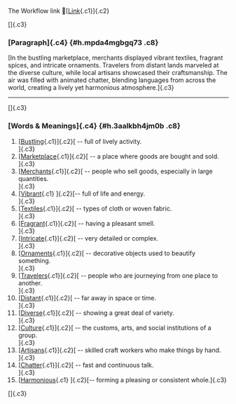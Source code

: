 The Workflow link
👏[[Link](https://www.google.com/url?q=http://www.google.com&sa=D&source=editors&ust=1757551151328496&usg=AOvVaw2UPpFUcV3HaMZLv5xnmmkt){.c1}]{.c2}

[]{.c3}

### [Paragraph]{.c4} {#h.mpda4mgbgq73 .c8}

[In the bustling marketplace, merchants displayed vibrant textiles,
fragrant spices, and intricate ornaments. Travelers from distant lands
marveled at the diverse culture, while local artisans showcased their
craftsmanship. The air was filled with animated chatter, blending
languages from across the world, creating a lively yet harmonious
atmosphere.]{.c3}

------------------------------------------------------------------------

[]{.c3}

### [Words & Meanings]{.c4} {#h.3aalkbh4jm0b .c8}

1.  [[Bustling](https://www.google.com/url?q=http://www.google.com&sa=D&source=editors&ust=1757551151330140&usg=AOvVaw3huXKlhMWgKoTq6EuIeDFR){.c1}]{.c2}[ --
    full of lively activity.\
    ]{.c3}
2.  [[Marketplace](https://www.google.com/url?q=http://www.google.com&sa=D&source=editors&ust=1757551151330501&usg=AOvVaw1adDwrfp-adjjXNJVvd73j){.c1}]{.c2}[ --
    a place where goods are bought and sold.\
    ]{.c3}
3.  [[Merchants](https://www.google.com/url?q=http://www.google.com&sa=D&source=editors&ust=1757551151330779&usg=AOvVaw2uwuGhtO8Omm5HFfgexB0B){.c1}]{.c2}[ --
    people who sell goods, especially in large quantities.\
    ]{.c3}
4.  [[Vibrant](https://www.google.com/url?q=http://www.google.com&sa=D&source=editors&ust=1757551151331076&usg=AOvVaw3dAHzlVBfPlJobQeqHd0rf){.c1}
    ]{.c2}[-- full of life and energy.\
    ]{.c3}
5.  [[Textiles](https://www.google.com/url?q=http://www.google.com&sa=D&source=editors&ust=1757551151331330&usg=AOvVaw0ID8GLyO8VH68ZIsv7f1GL){.c1}]{.c2}[ --
    types of cloth or woven fabric.\
    ]{.c3}
6.  [[Fragrant](https://www.google.com/url?q=http://www.google.com&sa=D&source=editors&ust=1757551151331592&usg=AOvVaw2dZZ0Sk652BoCkKKicwC2V){.c1}]{.c2}[ --
    having a pleasant smell.\
    ]{.c3}
7.  [[Intricate](https://www.google.com/url?q=http://www.google.com&sa=D&source=editors&ust=1757551151331832&usg=AOvVaw01qFPSWJJrqNpDpbxbbNpL){.c1}]{.c2}[ --
    very detailed or complex.\
    ]{.c3}
8.  [[Ornaments](https://www.google.com/url?q=http://www.google.com&sa=D&source=editors&ust=1757551151332098&usg=AOvVaw0kQ3suY9tma9R5QluBq-3I){.c1}]{.c2}[ --
    decorative objects used to beautify something.\
    ]{.c3}
9.  [[Travelers](https://www.google.com/url?q=http://www.google.com&sa=D&source=editors&ust=1757551151332431&usg=AOvVaw2321Hm6mddByrDEbkH3OEd){.c1}]{.c2}[ --
    people who are journeying from one place to another.\
    ]{.c3}
10. [[Distant](https://www.google.com/url?q=http://www.google.com&sa=D&source=editors&ust=1757551151332701&usg=AOvVaw0645NquYqbBhoyHwGJk_dZ){.c1}]{.c2}[ --
    far away in space or time.\
    ]{.c3}
11. [[Diverse](https://www.google.com/url?q=http://www.google.com&sa=D&source=editors&ust=1757551151332921&usg=AOvVaw1TVelyMgDuOt01sHucMtcA){.c1}]{.c2}[ --
    showing a great deal of variety.\
    ]{.c3}
12. [[Culture](https://www.google.com/url?q=http://www.google.com&sa=D&source=editors&ust=1757551151333155&usg=AOvVaw2DSUzqRi20kxEvn99famPI){.c1}]{.c2}[ --
    the customs, arts, and social institutions of a group.\
    ]{.c3}
13. [[Artisans](https://www.google.com/url?q=http://www.google.com&sa=D&source=editors&ust=1757551151333499&usg=AOvVaw3eA2ZXRatXYSfZ04FKhPSv){.c1}]{.c2}[ --
    skilled craft workers who make things by hand.\
    ]{.c3}
14. [[Chatter](https://www.google.com/url?q=http://www.google.com&sa=D&source=editors&ust=1757551151333738&usg=AOvVaw1RWEv0pcyxJLupfPHAB2wf){.c1}]{.c2}[ --
    fast and continuous talk.\
    ]{.c3}
15. [[Harmonious](https://www.google.com/url?q=http://www.google.com&sa=D&source=editors&ust=1757551151333950&usg=AOvVaw2r8nOXGuIArTMDnDd2vaSb){.c1}
    ]{.c2}[-- forming a pleasing or consistent whole.]{.c3}

[]{.c3}
